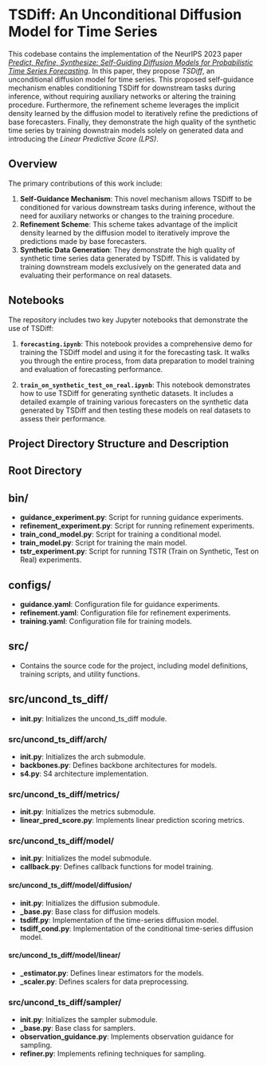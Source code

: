 # TSDiff: An Unconditional Diffusion Model for Time Series

This codebase contains the implementation of the NeurIPS 2023 paper [*Predict, Refine, Synthesize: Self-Guiding Diffusion Models for Probabilistic Time Series Forecasting*](https://arxiv.org/abs/2307.11494). In this paper, they propose *TSDiff*, an unconditional diffusion model for time series. This proposed self-guidance mechanism enables conditioning TSDiff for downstream tasks during inference, without requiring auxiliary networks or altering the training procedure. Furthermore, the refinement scheme leverages the implicit density learned by the diffusion model to iteratively refine the predictions of base forecasters. Finally, they demonstrate the high quality of the synthetic time series by training downstrain models solely on generated data and introducing the *Linear Predictive Score (LPS)*.

## Overview

The primary contributions of this work include:

1. **Self-Guidance Mechanism**: This novel mechanism allows TSDiff to be conditioned for various downstream tasks during inference, without the need for auxiliary networks or changes to the training procedure.
2. **Refinement Scheme**: This scheme takes advantage of the implicit density learned by the diffusion model to iteratively improve the predictions made by base forecasters.
3. **Synthetic Data Generation**: They demonstrate the high quality of synthetic time series data generated by TSDiff. This is validated by training downstream models exclusively on the generated data and evaluating their performance on real datasets.
   
## Notebooks

The repository includes two key Jupyter notebooks that demonstrate the use of TSDiff:

1. **`forecasting.ipynb`**: This notebook provides a comprehensive demo for training the TSDiff model and using it for the forecasting task. It walks you through the entire process, from data preparation to model training and evaluation of forecasting performance.

2. **`train_on_synthetic_test_on_real.ipynb`**: This notebook demonstrates how to use TSDiff for generating synthetic datasets. It includes a detailed example of training various forecasters on the synthetic data generated by TSDiff and then testing these models on real datasets to assess their performance.


## Project Directory Structure and Description

## Root Directory

## bin/

- **guidance_experiment.py**: Script for running guidance experiments.
- **refinement_experiment.py**: Script for running refinement experiments.
- **train_cond_model.py**: Script for training a conditional model.
- **train_model.py**: Script for training the main model.
- **tstr_experiment.py**: Script for running TSTR (Train on Synthetic, Test on Real) experiments.

## configs/

- **guidance.yaml**: Configuration file for guidance experiments.
- **refinement.yaml**: Configuration file for refinement experiments.
- **training.yaml**: Configuration file for training models.

## src/

- Contains the source code for the project, including model definitions, training scripts, and utility functions.

## src/uncond_ts_diff/

- **__init__.py**: Initializes the uncond_ts_diff module.

### src/uncond_ts_diff/arch/

- **__init__.py**: Initializes the arch submodule.
- **backbones.py**: Defines backbone architectures for models.
- **s4.py**: S4 architecture implementation.

### src/uncond_ts_diff/metrics/

- **__init__.py**: Initializes the metrics submodule.
- **linear_pred_score.py**: Implements linear prediction scoring metrics.

### src/uncond_ts_diff/model/

- **__init__.py**: Initializes the model submodule.
- **callback.py**: Defines callback functions for model training.

#### src/uncond_ts_diff/model/diffusion/

- **__init__.py**: Initializes the diffusion submodule.
- **_base.py**: Base class for diffusion models.
- **tsdiff.py**: Implementation of the time-series diffusion model.
- **tsdiff_cond.py**: Implementation of the conditional time-series diffusion model.

#### src/uncond_ts_diff/model/linear/

- **_estimator.py**: Defines linear estimators for the models.
- **_scaler.py**: Defines scalers for data preprocessing.

### src/uncond_ts_diff/sampler/

- **__init__.py**: Initializes the sampler submodule.
- **_base.py**: Base class for samplers.
- **observation_guidance.py**: Implements observation guidance for sampling.
- **refiner.py**: Implements refining techniques for sampling.